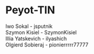# Peyot-TIN

Iwo Sokal - jsputnik <br>
Szymon Kisiel - SzymonKisiel <br>
Illia Yatskevich - ilyashich <br>
Olgierd Sobieraj - pionierrrrr77777 <br>
